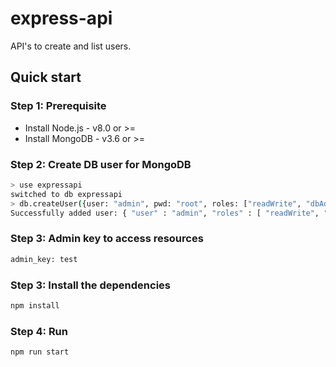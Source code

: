 # express-api

API's to create and list users.

## Quick start

### Step 1: Prerequisite
+ Install Node.js - v8.0 or >=
+ Install MongoDB - v3.6 or >=

### Step 2: Create DB user for MongoDB
```sh
> use expressapi
switched to db expressapi
> db.createUser({user: "admin", pwd: "root", roles: ["readWrite", "dbAdmin"]})
Successfully added user: { "user" : "admin", "roles" : [ "readWrite", "dbAdmin" ] }
```

### Step 3: Admin key to access resources
```sh
admin_key: test
```

### Step 3: Install the dependencies
```sh
npm install
```
### Step 4: Run
```sh
npm run start
```
